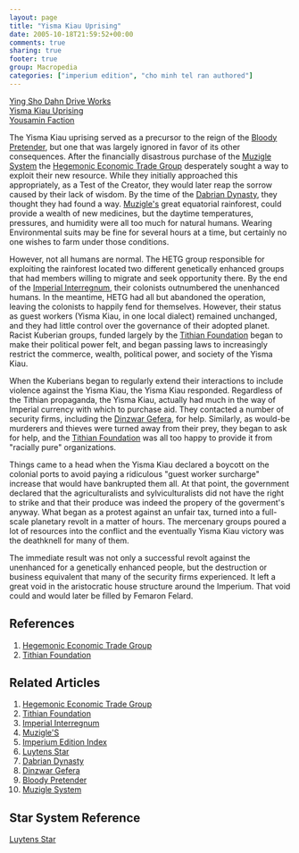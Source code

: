 ```yaml
---
layout: page
title: "Yisma Kiau Uprising"
date: 2005-10-18T21:59:52+00:00
comments: true
sharing: true
footer: true
group: Macropedia
categories: ["imperium edition", "cho minh tel ran authored"]
---
```


<div class='row'>
	<div class='col-md-4'><a href='/macropedia/ying-sho-dahn-drive-works'>Ying Sho Dahn Drive Works</a></div>
	<div class='col-md-4'><a href='/macropedia/yisma-kiau-uprising'>Yisma Kiau Uprising</a></div>
	<div class='col-md-4'><a href='/macropedia/yousamin-faction'>Yousamin Faction</a></div>
</div>


The Yisma Kiau uprising served as a precursor to the reign of the [Bloody Pretender](/macropedia/femaron-felard), but one that was largely ignored in favor of its other consequences. After the financially disastrous purchase of the [Muzigle System](/macropedia/muzigle-fiasco) the [Hegemonic Economic Trade Group](/macropedia/hegemonic-economic-trade-group) desperately sought a way to exploit their new resource. While they initially approached this appropriately, as a Test of the Creator, they would later reap the sorrow caused by their lack of wisdom. By the time of the [Dabrian Dynasty](/macropedia/dabrian-dynasty), they thought they had found a way.  [ Muzigle's](/star-systems/luytens-star) great equatorial rainforest, could provide a wealth of new medicines, but the daytime temperatures, pressures, and humidity were all too much for natural humans. Wearing Environmental suits may be fine for several hours at a time, but certainly no one wishes to farm under those conditions.

However, not all humans are normal. The HETG group responsible for exploiting the rainforest located two different genetically enhanced groups that had members willing to migrate and seek opportunity there. By the end of the [Imperial Interregnum](/macropedia/imperial-interregnum), their colonists outnumbered the unenhanced humans. In the meantime, HETG had all but abandoned the operation, leaving the colonists to happily fend for themselves. However, their status as guest workers (Yisma Kiau, in one local dialect) remained unchanged, and they had little control over the governance of their adopted planet. Racist Kuberian groups, funded largely by the [Tithian Foundation](/macropedia/tithian-foundation) began to make their political power felt, and began passing laws to increasingly restrict the commerce, wealth, political power, and society of the Yisma Kiau.

When the Kuberians began to regularly extend their interactions to include violence against the Yisma Kiau, the Yisma Kiau responded. Regardless of the Tithian propaganda, the Yisma Kiau, actually had much in the way of Imperial currency with which to purchase aid. They contacted a number of security firms, including the [Dinzwar Gefera](/macropedia/dinzwar-gefera), for help. Similarly, as would-be murderers and thieves were turned away from their prey, they began to ask for help, and the [Tithian Foundation](/macropedia/tithian-foundation) was all too happy to provide it from "racially pure" organizations.

Things came to a head when the Yisma Kiau declared a boycott on the colonial ports to avoid paying a ridiculous "guest worker surcharge" increase that would have bankrupted them all. At that point, the government declared that the agriculturalists and sylviculturalists did not have the right to strike and that their produce was indeed the propery of the goverment's anyway. What began as a protest against an unfair tax, turned into a full-scale planetary revolt in a matter of hours. The mercenary groups poured a lot of resources into the conflict and the eventually Yisma Kiau victory was the deathknell for many of them. 

The immediate result was not only a successful revolt against the unenhanced for a genetically enhanced people, but the destruction or business equivalent that many of the security firms experienced. It left a great void in the aristocratic house structure around the Imperium. That void could  and would later be filled by Femaron Felard.

## References
1. [Hegemonic Economic Trade Group](/macropedia/hegemonic-economic-trade-group)
1. [Tithian Foundation](/macropedia/tithian-foundation)

## Related Articles

1. [Hegemonic Economic Trade Group](/macropedia/hegemonic-economic-trade-group)
2. [Tithian Foundation](/macropedia/tithian-foundation)
3. [Imperial Interregnum](/macropedia/imperial-interregnum)
4. [ Muzigle'S](/star-systems/luytens-star)
5. [Imperium Edition Index](/macropedia/imperium-edition-index)
6. [Luytens Star](/star-systems/luytens-star)
7. [Dabrian Dynasty](/macropedia/dabrian-dynasty)
8. [Dinzwar Gefera](/macropedia/dinzwar-gefera)
9. [Bloody Pretender](/macropedia/femaron-felard)
10. [Muzigle System](/macropedia/muzigle-fiasco)


## Star System Reference
[Luytens Star](/star-systems/luytens-star)


 
